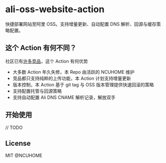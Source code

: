 # ali-oss-website-action

快捷部署网站至阿里 OSS。支持增量更新、自动配置 DNS 解析、回源与缓存策略配置。

## 这个 Action 有何不同？

社区已有[许多竞品](https://github.com/search?q=ali-oss+action)，这个 Action 有何优势

- 大多数 Action 年久失修，本 Repo 由活跃的 NCUHOME 维护
- 竞品都只支持纯粹的上传功能，本 Action 计划支持增量更新
- 版本控制，本 Action 基于 git tag 与 OSS 版本管理提供快速回滚的策略
- 支持配置托管与回源策略
- 支持自动配置 Ali DNS CNAME 解析记录，解放双手

## 开始使用

// TODO


## License

MIT @NCUHOME

